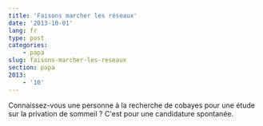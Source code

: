 ```yaml
---
title: 'Faisons marcher les réseaux'
date: '2013-10-01'
lang: fr
type: post
categories:
    - papa
slug: faisons-marcher-les-reseaux
section: papa
2013:
    - '10'
---
```


Connaissez-vous une personne à la recherche de cobayes pour une étude sur la privation de sommeil ? C'est pour une candidature spontanée.
